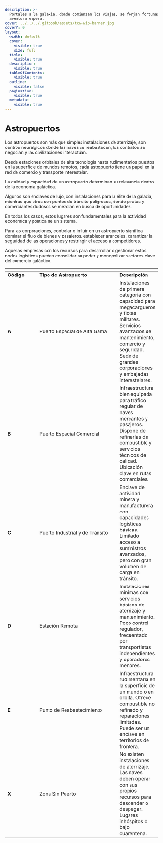```yaml
---
description: >-
  Portales a la galaxia, donde comienzan los viajes, se forjan fortunas y la
  aventura espera.
cover: ../../../.gitbook/assets/tcw-wip-banner.jpg
coverY: 0
layout:
  width: default
  cover:
    visible: true
    size: full
  title:
    visible: true
  description:
    visible: true
  tableOfContents:
    visible: true
  outline:
    visible: false
  pagination:
    visible: true
  metadata:
    visible: true
---
```


# Astropuertos

Los astropuertos son más que simples instalaciones de aterrizaje, son centros neurálgicos donde las naves se reabastecen, los contratos se negocian y las civilizaciones interactúan.

Desde estaciones orbitales de alta tecnología hasta rudimentarios puestos en la superficie de mundos remotos, cada astropuerto tiene un papel en la red de comercio y transporte interestelar.

La calidad y capacidad de un astropuerto determinan su relevancia dentro de la economía galáctica.

Algunos son enclaves de lujo, con instalaciones para la élite de la galaxia, mientras que otros son puntos de tránsito peligrosos, donde piratas y comerciantes dudosos se mezclan en busca de oportunidades.

En todos los casos, estos lugares son fundamentales para la actividad económica y política de un sistema.

Para las corporaciones, controlar o influir en un astropuerto significa dominar el flujo de bienes y pasajeros, establecer aranceles, garantizar la seguridad de las operaciones y restringir el acceso a competidores.

Aquellas empresas con los recursos para desarrollar o gestionar estos nodos logísticos pueden consolidar su poder y monopolizar sectores clave del comercio galáctico.

<table data-header-hidden><thead><tr><th width="92"></th><th width="258"></th><th></th></tr></thead><tbody><tr><td><strong>Código</strong></td><td><strong>Tipo de Astropuerto</strong></td><td><strong>Descripción</strong></td></tr><tr><td><strong>A</strong></td><td>Puerto Espacial de Alta Gama</td><td>Instalaciones de primera categoría con capacidad para megacargueros y flotas militares. Servicios avanzados de mantenimiento, comercio y seguridad. Sede de grandes corporaciones y embajadas interestelares.</td></tr><tr><td><strong>B</strong></td><td>Puerto Espacial Comercial</td><td>Infraestructura bien equipada para tráfico regular de naves mercantes y pasajeros. Dispone de refinerías de combustible y servicios técnicos de calidad. Ubicación clave en rutas comerciales.</td></tr><tr><td><strong>C</strong></td><td>Puerto Industrial y de Tránsito</td><td>Enclave de actividad minera y manufacturera con capacidades logísticas básicas. Limitado acceso a suministros avanzados, pero con gran volumen de carga en tránsito.</td></tr><tr><td><strong>D</strong></td><td>Estación Remota</td><td>Instalaciones mínimas con servicios básicos de aterrizaje y mantenimiento. Poco control regulador, frecuentado por transportistas independientes y operadores menores.</td></tr><tr><td><strong>E</strong></td><td>Punto de Reabastecimiento</td><td>Infraestructura rudimentaria en la superficie de un mundo o en órbita. Ofrece combustible no refinado y reparaciones limitadas. Puede ser un enclave en territorios de frontera.</td></tr><tr><td><strong>X</strong></td><td>Zona Sin Puerto</td><td>No existen instalaciones de aterrizaje. Las naves deben operar con sus propios recursos para descender o despegar. Lugares inhóspitos o bajo cuarentena.</td></tr></tbody></table>
